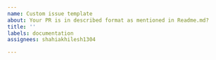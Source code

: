 ```yaml
---
name: Custom issue template
about: Your PR is in described format as mentioned in Readme.md?
title: ''
labels: documentation
assignees: shahiakhilesh1304

---
```



